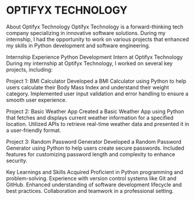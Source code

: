 # OPTIFYX TECHNOLOGY

About Optifyx Technology
Optifyx Technology is a forward-thinking tech company specializing in innovative software solutions. During my internship, I had the opportunity to work on various projects that enhanced my skills in Python development and software engineering.

Internship Experience
Python Development Intern at Optifyx Technology
During my internship at Optifyx Technology, I worked on several key projects, including:

Project 1: BMI Calculator
Developed a BMI Calculator using Python to help users calculate their Body Mass Index and understand their weight category.
Implemented user input validation and error handling to ensure a smooth user experience.

Project 2: Basic Weather App
Created a Basic Weather App using Python that fetches and displays current weather information for a specified location.
Utilized APIs to retrieve real-time weather data and presented it in a user-friendly format.

Project 3: Random Password Generator
Developed a Random Password Generator using Python to help users create secure passwords.
Included features for customizing password length and complexity to enhance security.

Key Learnings and Skills Acquired
Proficient in Python programming and problem-solving.
Experience with version control systems like Git and GitHub.
Enhanced understanding of software development lifecycle and best practices.
Collaboration and teamwork in a professional setting.
